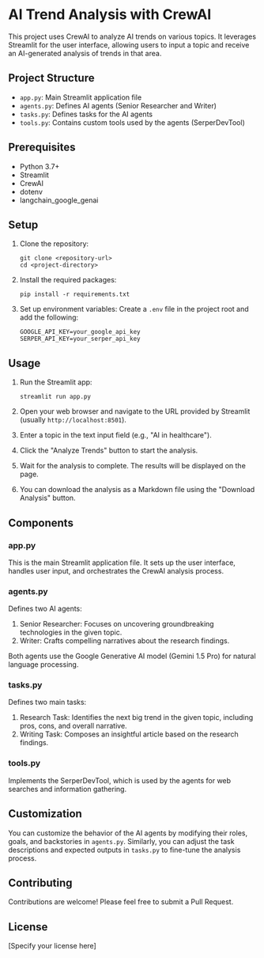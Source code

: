 # AI Trend Analysis with CrewAI

This project uses CrewAI to analyze AI trends on various topics. It leverages Streamlit for the user interface, allowing users to input a topic and receive an AI-generated analysis of trends in that area.

## Project Structure

- `app.py`: Main Streamlit application file
- `agents.py`: Defines AI agents (Senior Researcher and Writer)
- `tasks.py`: Defines tasks for the AI agents
- `tools.py`: Contains custom tools used by the agents (SerperDevTool)

## Prerequisites

- Python 3.7+
- Streamlit
- CrewAI
- dotenv
- langchain_google_genai

## Setup

1. Clone the repository:
   ```
   git clone <repository-url>
   cd <project-directory>
   ```

2. Install the required packages:
   ```
   pip install -r requirements.txt
   ```

3. Set up environment variables:
   Create a `.env` file in the project root and add the following:
   ```
   GOOGLE_API_KEY=your_google_api_key
   SERPER_API_KEY=your_serper_api_key
   ```

## Usage

1. Run the Streamlit app:
   ```
   streamlit run app.py
   ```

2. Open your web browser and navigate to the URL provided by Streamlit (usually `http://localhost:8501`).

3. Enter a topic in the text input field (e.g., "AI in healthcare").

4. Click the "Analyze Trends" button to start the analysis.

5. Wait for the analysis to complete. The results will be displayed on the page.

6. You can download the analysis as a Markdown file using the "Download Analysis" button.

## Components

### app.py

This is the main Streamlit application file. It sets up the user interface, handles user input, and orchestrates the CrewAI analysis process.

### agents.py

Defines two AI agents:
1. Senior Researcher: Focuses on uncovering groundbreaking technologies in the given topic.
2. Writer: Crafts compelling narratives about the research findings.

Both agents use the Google Generative AI model (Gemini 1.5 Pro) for natural language processing.

### tasks.py

Defines two main tasks:
1. Research Task: Identifies the next big trend in the given topic, including pros, cons, and overall narrative.
2. Writing Task: Composes an insightful article based on the research findings.

### tools.py

Implements the SerperDevTool, which is used by the agents for web searches and information gathering.

## Customization

You can customize the behavior of the AI agents by modifying their roles, goals, and backstories in `agents.py`. Similarly, you can adjust the task descriptions and expected outputs in `tasks.py` to fine-tune the analysis process.

## Contributing

Contributions are welcome! Please feel free to submit a Pull Request.

## License

[Specify your license here]
